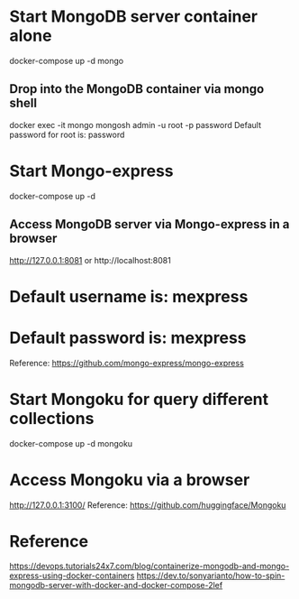 # Start MongoDB server container alone
docker-compose up -d mongo

## Drop into the MongoDB container via mongo shell
docker exec -it mongo mongosh admin -u root -p password
Default password for root is: password
<!-- mongo admin -u root -p rootpassword -->


# Start Mongo-express
docker-compose up -d
## Access MongoDB server via Mongo-express in a browser
http://127.0.0.1:8081 or http://localhost:8081

# Default username is: mexpress	
# Default password is: mexpress

Reference: https://github.com/mongo-express/mongo-express


# Start Mongoku for query different collections
docker-compose up -d mongoku
# Access Mongoku via a browser
http://127.0.0.1:3100/
Reference: https://github.com/huggingface/Mongoku



# Reference
https://devops.tutorials24x7.com/blog/containerize-mongodb-and-mongo-express-using-docker-containers
https://dev.to/sonyarianto/how-to-spin-mongodb-server-with-docker-and-docker-compose-2lef
